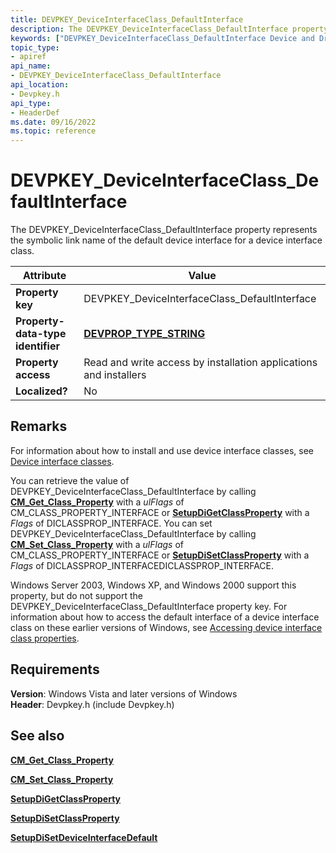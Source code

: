 ```yaml
---
title: DEVPKEY_DeviceInterfaceClass_DefaultInterface
description: The DEVPKEY_DeviceInterfaceClass_DefaultInterface property represents the symbolic link name of the default device interface for a device interface class.
keywords: ["DEVPKEY_DeviceInterfaceClass_DefaultInterface Device and Driver Installation"]
topic_type:
- apiref
api_name:
- DEVPKEY_DeviceInterfaceClass_DefaultInterface
api_location:
- Devpkey.h
api_type:
- HeaderDef
ms.date: 09/16/2022
ms.topic: reference
---
```


# DEVPKEY_DeviceInterfaceClass_DefaultInterface

The DEVPKEY_DeviceInterfaceClass_DefaultInterface property represents the symbolic link name of the default device interface for a device interface class.

| Attribute | Value |
|--|--|
| **Property key** | DEVPKEY_DeviceInterfaceClass_DefaultInterface |
| **Property-data-type identifier** | [**DEVPROP_TYPE_STRING**](devprop-type-string.md) |
| **Property access** | Read and write access by installation applications and installers |
| **Localized?** | No |

## Remarks

For information about how to install and use device interface classes, see [Device interface classes](./overview-of-device-interface-classes.md).

You can retrieve the value of DEVPKEY_DeviceInterfaceClass_DefaultInterface by calling [**CM_Get_Class_Property**](/windows/win32/api/cfgmgr32/nf-cfgmgr32-cm_get_class_propertyw) with a *ulFlags* of CM_CLASS_PROPERTY_INTERFACE or [**SetupDiGetClassProperty**](/windows/win32/api/setupapi/nf-setupapi-setupdigetclasspropertyw) with a *Flags* of DICLASSPROP_INTERFACE. You can set DEVPKEY_DeviceInterfaceClass_DefaultInterface by calling [**CM_Set_Class_Property**](/windows/win32/api/cfgmgr32/nf-cfgmgr32-cm_set_class_propertyw) with a *ulFlags* of CM_CLASS_PROPERTY_INTERFACE or [**SetupDiSetClassProperty**](/windows/win32/api/setupapi/nf-setupapi-setupdisetclasspropertyw) with a *Flags* of DICLASSPROP_INTERFACEDICLASSPROP_INTERFACE.

Windows Server 2003, Windows XP, and Windows 2000 support this property, but do not support the DEVPKEY_DeviceInterfaceClass_DefaultInterface property key. For information about how to access the default interface of a device interface class on these earlier versions of Windows, see [Accessing device interface class properties](./accessing-device-interface-class-properties.md).

## Requirements

**Version**: Windows Vista and later versions of Windows  
**Header**: Devpkey.h (include Devpkey.h)

## See also

[**CM_Get_Class_Property**](/windows/win32/api/cfgmgr32/nf-cfgmgr32-cm_get_class_propertyw)

[**CM_Set_Class_Property**](/windows/win32/api/cfgmgr32/nf-cfgmgr32-cm_set_class_propertyw)

[**SetupDiGetClassProperty**](/windows/win32/api/setupapi/nf-setupapi-setupdigetclasspropertyw)

[**SetupDiSetClassProperty**](/windows/win32/api/setupapi/nf-setupapi-setupdisetclasspropertyw)

[**SetupDiSetDeviceInterfaceDefault**](/windows/win32/api/setupapi/nf-setupapi-setupdisetdeviceinterfacedefault)
